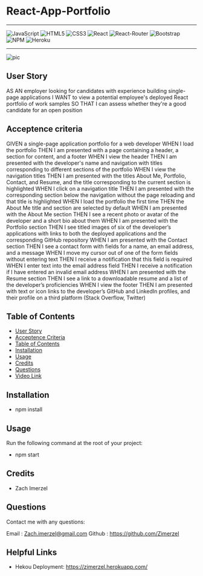 # React-App-Portfolio
---------------------------------------------------------------------------------------------------------------
![JavaScript](https://img.shields.io/badge/JavaScript-F7DF1E?style=for-the-badge&logo=javascript&logoColor=black)
![HTML5](https://img.shields.io/badge/html5-%23E34F26.svg?style=for-the-badge&logo=html5&logoColor=white)
![CSS3](https://img.shields.io/badge/css3-%231572B6.svg?style=for-the-badge&logo=css3&logoColor=white)
![React](https://img.shields.io/badge/React-20232A?style=for-the-badge&logo=react&logoColor=61DAFB)
![React-Router](https://img.shields.io/badge/React_Router-CA4245?style=for-the-badge&logo=react-router&logoColor=white)
![Bootstrap](https://img.shields.io/badge/Bootstrap-563D7C?style=for-the-badge&logo=bootstrap&logoColor=white)
![NPM](https://img.shields.io/badge/NPM-%23000000.svg?style=for-the-badge&logo=npm&logoColor=white)
![Heroku](https://img.shields.io/badge/Heroku-430098?style=for-the-badge&logo=heroku&logoColor=white)

---------------------------------------------------------------------------------------------------------------

![pic](https://user-images.githubusercontent.com/79726069/135529748-b96be6e7-e045-4afc-b0b0-f0695f551c5f.PNG)


## User Story
AS AN employer looking for candidates with experience building single-page applications
I WANT to view a potential employee's deployed React portfolio of work samples
SO THAT I can assess whether they're a good candidate for an open position

## Acceptence criteria
GIVEN a single-page application portfolio for a web developer
WHEN I load the portfolio
THEN I am presented with a page containing a header, a section for content, and a footer
WHEN I view the header
THEN I am presented with the developer's name and navigation with titles corresponding to different sections of the portfolio
WHEN I view the navigation titles
THEN I am presented with the titles About Me, Portfolio, Contact, and Resume, and the title corresponding to the current section is highlighted
WHEN I click on a navigation title
THEN I am presented with the corresponding section below the navigation without the page reloading and that title is highlighted
WHEN I load the portfolio the first time
THEN the About Me title and section are selected by default
WHEN I am presented with the About Me section
THEN I see a recent photo or avatar of the developer and a short bio about them
WHEN I am presented with the Portfolio section
THEN I see titled images of six of the developer’s applications with links to both the deployed applications and the corresponding GitHub repository
WHEN I am presented with the Contact section
THEN I see a contact form with fields for a name, an email address, and a message
WHEN I move my cursor out of one of the form fields without entering text
THEN I receive a notification that this field is required
WHEN I enter text into the email address field
THEN I receive a notification if I have entered an invalid email address
WHEN I am presented with the Resume section
THEN I see a link to a downloadable resume and a list of the developer’s proficiencies
WHEN I view the footer
THEN I am presented with text or icon links to the developer’s GitHub and LinkedIn profiles, and their profile on a third platform (Stack Overflow, Twitter)
## Table of Contents

* [User Story](#user-story)
* [Acceptence Criteria](#acceptence-criteria)
* [Table of Contents](#table-of-contents)
* [Installation](#installation)
* [Usage](#usage)
* [Credits](#credits)
* [Questions](#questions)
* [Video Link](#video-link)

## Installation

* npm install

## Usage
Run the following command at the root of your project:

* npm start

## Credits
* Zach Imerzel

## Questions
Contact me with any questions: 

Email : Zach.imerzel@gmail.com
Github : https://github.com/Zimerzel

## Helpful Links
* Hekou Deployment: https://zimerzel.herokuapp.com/
